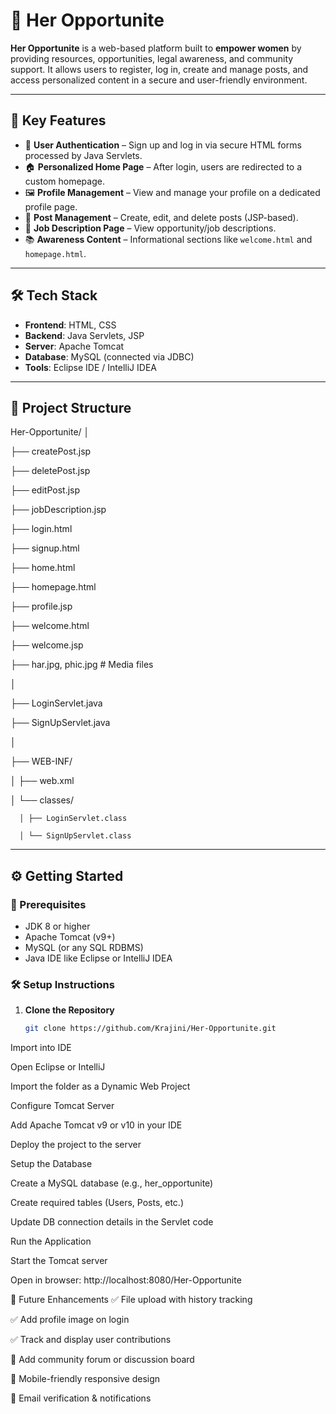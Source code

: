 # 💫 Her Opportunite

**Her Opportunite** is a web-based platform built to **empower women** by providing resources, opportunities, legal awareness, and community support. It allows users to register, log in, create and manage posts, and access personalized content in a secure and user-friendly environment.

---

## 📌 Key Features

- 🔐 **User Authentication** – Sign up and log in via secure HTML forms processed by Java Servlets.
- 🏠 **Personalized Home Page** – After login, users are redirected to a custom homepage.
- 🖼️ **Profile Management** – View and manage your profile on a dedicated profile page.
- 📄 **Post Management** – Create, edit, and delete posts (JSP-based).
- 💼 **Job Description Page** – View opportunity/job descriptions.
- 📚 **Awareness Content** – Informational sections like `welcome.html` and `homepage.html`.

---

## 🛠️ Tech Stack

- **Frontend**: HTML, CSS
- **Backend**: Java Servlets, JSP
- **Server**: Apache Tomcat
- **Database**: MySQL (connected via JDBC)
- **Tools**: Eclipse IDE / IntelliJ IDEA

---

## 📁 Project Structure

Her-Opportunite/
│

├── createPost.jsp

├── deletePost.jsp

├── editPost.jsp

├── jobDescription.jsp

├── login.html

├── signup.html

├── home.html

├── homepage.html

├── profile.jsp

├── welcome.html

├── welcome.jsp

├── har.jpg, phic.jpg # Media files

│

├── LoginServlet.java

├── SignUpServlet.java

│

├── WEB-INF/

   │ ├── web.xml

   │ └── classes/
   
      │ ├── LoginServlet.class
      
      │ └── SignUpServlet.class



---

## ⚙️ Getting Started

### 🔧 Prerequisites

- JDK 8 or higher
- Apache Tomcat (v9+)
- MySQL (or any SQL RDBMS)
- Java IDE like Eclipse or IntelliJ IDEA

### 🛠️ Setup Instructions

1. **Clone the Repository**
   ```bash
   git clone https://github.com/Krajini/Her-Opportunite.git


Import into IDE

Open Eclipse or IntelliJ

Import the folder as a Dynamic Web Project

Configure Tomcat Server

Add Apache Tomcat v9 or v10 in your IDE

Deploy the project to the server

Setup the Database

Create a MySQL database (e.g., her_opportunite)

Create required tables (Users, Posts, etc.)

Update DB connection details in the Servlet code

Run the Application

Start the Tomcat server

Open in browser: http://localhost:8080/Her-Opportunite

🔮 Future Enhancements
✅ File upload with history tracking

✅ Add profile image on login

✅ Track and display user contributions

💬 Add community forum or discussion board

📱 Mobile-friendly responsive design

📧 Email verification & notifications
